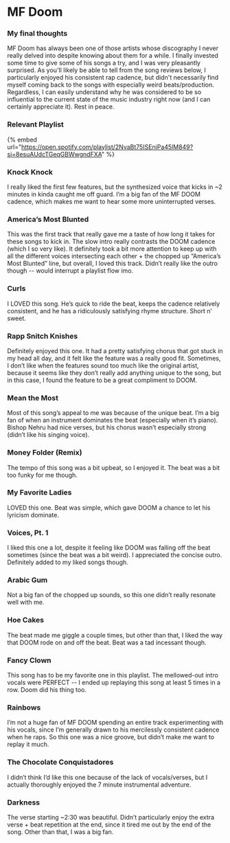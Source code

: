 # MF Doom

### My final thoughts

 MF Doom has always been one of those artists whose discography I never really delved into despite knowing about them for a while. I finally invested some time to give some of his songs a try, and I was very pleasantly surprised. As you'll likely be able to tell from the song reviews below, I particularly enjoyed his consistent rap cadence, but didn't necessarily find myself coming back to the songs with especially weird beats/production. Regardless, I can easily understand why he was considered to be so influential to the current state of the music industry right now \(and I can certainly appreciate it\). Rest in peace.

### Relevant Playlist

{% embed url="https://open.spotify.com/playlist/2NvaBt75ISEnjPa45lM849?si=8esuAUdcTGeqGBWwgndFXA" %}



### Knock Knock

I really liked the first few features, but the synthesized voice that kicks in ~2 minutes in kinda caught me off guard. I’m a big fan of the MF DOOM cadence, which makes me want to hear some more uninterrupted verses. 

### America’s Most Blunted

This was the first track that really gave me a taste of how long it takes for these songs to kick in. The slow intro really contrasts the DOOM cadence \(which I so very like\). It definitely took a bit more attention to keep up with all the different voices intersecting each other + the chopped up “America’s Most Blunted” line, but overall, I loved this track. Didn’t really like the outro though -- would interrupt a playlist flow imo.

### Curls

I LOVED this song. He’s quick to ride the beat, keeps the cadence relatively consistent, and he has a ridiculously satisfying rhyme structure. Short n’ sweet.

### Rapp Snitch Knishes

Definitely enjoyed this one. It had a pretty satisfying chorus that got stuck in my head all day, and it felt like the feature was a really good fit. Sometimes, I don’t like when the features sound too much like the original artist, because it seems like they don’t really add anything unique to the song, but in this case, I found the feature to be a great compliment to DOOM.

### Mean the Most

Most of this song’s appeal to me was because of the unique beat. I’m a big fan of when an instrument dominates the beat \(especially when it’s piano\). Bishop Nehru had nice verses, but his chorus wasn’t especially strong \(didn’t like his singing voice\).

### Money Folder \(Remix\)

The tempo of this song was a bit upbeat, so I enjoyed it. The beat was a bit too funky for me though. 

### My Favorite Ladies

LOVED this one. Beat was simple, which gave DOOM a chance to let his lyricism dominate. 

### Voices, Pt. 1

I liked this one a lot, despite it feeling like DOOM was falling off the beat sometimes \(since the beat was a bit weird\). I appreciated the concise outro. Definitely added to my liked songs though.

### Arabic Gum

Not a big fan of the chopped up sounds, so this one didn’t really resonate well with me.

### Hoe Cakes

The beat made me giggle a couple times, but other than that, I liked the way that DOOM rode on and off the beat. Beat was a tad incessant though.

### Fancy Clown

This song has to be my favorite one in this playlist. The mellowed-out intro vocals were PERFECT -- I ended up replaying this song at least 5 times in a row. Doom did his thing too.

### Rainbows

I’m not a huge fan of MF DOOM spending an entire track experimenting with his vocals, since I’m generally drawn to his mercilessly consistent cadence when he raps. So this one was a nice groove, but didn’t make me want to replay it much.

### The Chocolate Conquistadores

I didn’t think I’d like this one because of the lack of vocals/verses, but I actually thoroughly enjoyed the 7 minute instrumental adventure.

### Darkness

The verse starting ~2:30 was beautiful. Didn’t particularly enjoy the extra verse + beat repetition at the end, since it tired me out by the end of the song. Other than that, I was a big fan.

